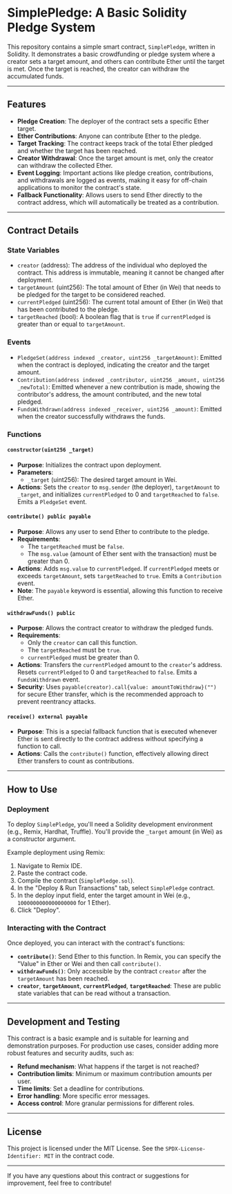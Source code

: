 # SimplePledge: A Basic Solidity Pledge System

This repository contains a simple smart contract, `SimplePledge`, written in Solidity. It demonstrates a basic crowdfunding or pledge system where a creator sets a target amount, and others can contribute Ether until the target is met. Once the target is reached, the creator can withdraw the accumulated funds.

---
## Features

* **Pledge Creation**: The deployer of the contract sets a specific Ether target.
* **Ether Contributions**: Anyone can contribute Ether to the pledge.
* **Target Tracking**: The contract keeps track of the total Ether pledged and whether the target has been reached.
* **Creator Withdrawal**: Once the target amount is met, only the creator can withdraw the collected Ether.
* **Event Logging**: Important actions like pledge creation, contributions, and withdrawals are logged as events, making it easy for off-chain applications to monitor the contract's state.
* **Fallback Functionality**: Allows users to send Ether directly to the contract address, which will automatically be treated as a contribution.

---
## Contract Details

### State Variables

* `creator` (address): The address of the individual who deployed the contract. This address is immutable, meaning it cannot be changed after deployment.
* `targetAmount` (uint256): The total amount of Ether (in Wei) that needs to be pledged for the target to be considered reached.
* `currentPledged` (uint256): The current total amount of Ether (in Wei) that has been contributed to the pledge.
* `targetReached` (bool): A boolean flag that is `true` if `currentPledged` is greater than or equal to `targetAmount`.

### Events

* `PledgeSet(address indexed _creator, uint256 _targetAmount)`: Emitted when the contract is deployed, indicating the creator and the target amount.
* `Contribution(address indexed _contributor, uint256 _amount, uint256 _newTotal)`: Emitted whenever a new contribution is made, showing the contributor's address, the amount contributed, and the new total pledged.
* `FundsWithdrawn(address indexed _receiver, uint256 _amount)`: Emitted when the creator successfully withdraws the funds.

### Functions

#### `constructor(uint256 _target)`

* **Purpose**: Initializes the contract upon deployment.
* **Parameters**:
    * `_target` (uint256): The desired target amount in Wei.
* **Actions**: Sets the `creator` to `msg.sender` (the deployer), `targetAmount` to `_target`, and initializes `currentPledged` to 0 and `targetReached` to `false`. Emits a `PledgeSet` event.

#### `contribute() public payable`

* **Purpose**: Allows any user to send Ether to contribute to the pledge.
* **Requirements**:
    * The `targetReached` must be `false`.
    * The `msg.value` (amount of Ether sent with the transaction) must be greater than 0.
* **Actions**: Adds `msg.value` to `currentPledged`. If `currentPledged` meets or exceeds `targetAmount`, sets `targetReached` to `true`. Emits a `Contribution` event.
* **Note**: The `payable` keyword is essential, allowing this function to receive Ether.

#### `withdrawFunds() public`

* **Purpose**: Allows the contract creator to withdraw the pledged funds.
* **Requirements**:
    * Only the `creator` can call this function.
    * The `targetReached` must be `true`.
    * `currentPledged` must be greater than 0.
* **Actions**: Transfers the `currentPledged` amount to the `creator`'s address. Resets `currentPledged` to 0 and `targetReached` to `false`. Emits a `FundsWithdrawn` event.
* **Security**: Uses `payable(creator).call{value: amountToWithdraw}("")` for secure Ether transfer, which is the recommended approach to prevent reentrancy attacks.

#### `receive() external payable`

* **Purpose**: This is a special fallback function that is executed whenever Ether is sent directly to the contract address without specifying a function to call.
* **Actions**: Calls the `contribute()` function, effectively allowing direct Ether transfers to count as contributions.

---
## How to Use

### Deployment

To deploy `SimplePledge`, you'll need a Solidity development environment (e.g., Remix, Hardhat, Truffle). You'll provide the `_target` amount (in Wei) as a constructor argument.

Example deployment using Remix:
1.  Navigate to Remix IDE.
2.  Paste the contract code.
3.  Compile the contract (`SimplePledge.sol`).
4.  In the "Deploy & Run Transactions" tab, select `SimplePledge` contract.
5.  In the deploy input field, enter the target amount in Wei (e.g., `1000000000000000000` for 1 Ether).
6.  Click "Deploy".

### Interacting with the Contract

Once deployed, you can interact with the contract's functions:

* **`contribute()`**: Send Ether to this function. In Remix, you can specify the "Value" in Ether or Wei and then call `contribute()`.
* **`withdrawFunds()`**: Only accessible by the contract `creator` after the `targetAmount` has been reached.
* **`creator`**, **`targetAmount`**, **`currentPledged`**, **`targetReached`**: These are public state variables that can be read without a transaction.

---
## Development and Testing

This contract is a basic example and is suitable for learning and demonstration purposes. For production use cases, consider adding more robust features and security audits, such as:

* **Refund mechanism**: What happens if the target is not reached?
* **Contribution limits**: Minimum or maximum contribution amounts per user.
* **Time limits**: Set a deadline for contributions.
* **Error handling**: More specific error messages.
* **Access control**: More granular permissions for different roles.

---
## License

This project is licensed under the MIT License. See the `SPDX-License-Identifier: MIT` in the contract code.

---
If you have any questions about this contract or suggestions for improvement, feel free to contribute!
